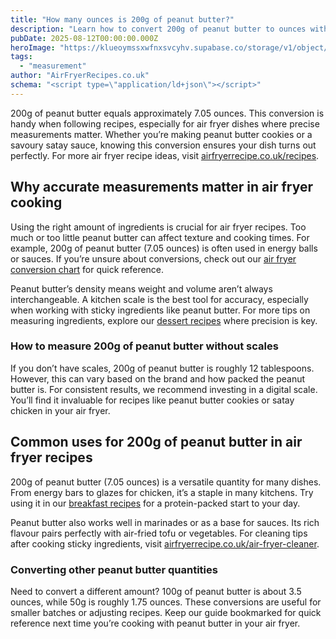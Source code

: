 ```yaml
---
title: "How many ounces is 200g of peanut butter?"
description: "Learn how to convert 200g of peanut butter to ounces with our simple guide. Perfect for air fryer recipes and accurate measurements every time."
pubDate: 2025-08-12T00:00:00.000Z
heroImage: "https://klueoymssxwfnxsvcyhv.supabase.co/storage/v1/object/public/md/how-many-ounces-is-200g-of-peanut-butter-d6708f2c.webp"
tags:
  - "measurement"
author: "AirFryerRecipes.co.uk"
schema: "<script type=\"application/ld+json\"></script>"
---
```


<p>200g of peanut butter equals approximately 7.05 ounces. This conversion is handy when following recipes, especially for air fryer dishes where precise measurements matter. Whether you’re making peanut butter cookies or a savoury satay sauce, knowing this conversion ensures your dish turns out perfectly. For more air fryer recipe ideas, visit <a href=https://www.airfryerrecipe.co.uk/recipes>airfryerrecipe.co.uk/recipes</a>.</p>  

<h2>Why accurate measurements matter in air fryer cooking</h2>  
<p>Using the right amount of ingredients is crucial for air fryer recipes. Too much or too little peanut butter can affect texture and cooking times. For example, 200g of peanut butter (7.05 ounces) is often used in energy balls or sauces. If you’re unsure about conversions, check out our <a href=https://www.airfryerrecipe.co.uk/air-fryer-conversion-chart>air fryer conversion chart</a> for quick reference.</p>  

<p>Peanut butter’s density means weight and volume aren’t always interchangeable. A kitchen scale is the best tool for accuracy, especially when working with sticky ingredients like peanut butter. For more tips on measuring ingredients, explore our <a href=https://www.airfryerrecipe.co.uk/recipe-category/dessert>dessert recipes</a> where precision is key.</p>  

<h3>How to measure 200g of peanut butter without scales</h3>  
<p>If you don’t have scales, 200g of peanut butter is roughly 12 tablespoons. However, this can vary based on the brand and how packed the peanut butter is. For consistent results, we recommend investing in a digital scale. You’ll find it invaluable for recipes like peanut butter cookies or satay chicken in your air fryer.</p>  

<h2>Common uses for 200g of peanut butter in air fryer recipes</h2>  
<p>200g of peanut butter (7.05 ounces) is a versatile quantity for many dishes. From energy bars to glazes for chicken, it’s a staple in many kitchens. Try using it in our <a href=https://www.airfryerrecipe.co.uk/recipe-category/breakfast>breakfast recipes</a> for a protein-packed start to your day.</p>  

<p>Peanut butter also works well in marinades or as a base for sauces. Its rich flavour pairs perfectly with air-fried tofu or vegetables. For cleaning tips after cooking sticky ingredients, visit <a href=https://www.airfryerrecipe.co.uk/air-fryer-cleaner>airfryerrecipe.co.uk/air-fryer-cleaner</a>.</p>  

<h3>Converting other peanut butter quantities</h3>  
<p>Need to convert a different amount? 100g of peanut butter is about 3.5 ounces, while 50g is roughly 1.75 ounces. These conversions are useful for smaller batches or adjusting recipes. Keep our guide bookmarked for quick reference next time you’re cooking with peanut butter in your air fryer.</p>